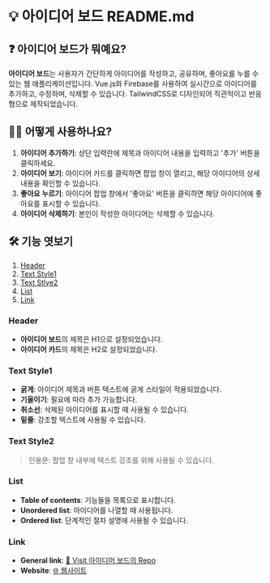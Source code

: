 # 💡 아이디어 보드 README.md

## ❓ 아이디어 보드가 뭐예요?
**아이디어 보드**는 사용자가 간단하게 아이디어를 작성하고, 공유하며, 좋아요를 누를 수 있는 웹 애플리케이션입니다. Vue.js와 Firebase를 사용하여 실시간으로 아이디어를 추가하고, 수정하며, 삭제할 수 있습니다. TailwindCSS로 디자인되어 직관적이고 반응형으로 제작되었습니다.

## 🙋‍♀️ 어떻게 사용하나요?
1. **아이디어 추가하기**: 상단 입력란에 제목과 아이디어 내용을 입력하고 '추가' 버튼을 클릭하세요.
2. **아이디어 보기**: 아이디어 카드를 클릭하면 팝업 창이 열리고, 해당 아이디어의 상세 내용을 확인할 수 있습니다.
3. **좋아요 누르기**: 아이디어 팝업 창에서 '좋아요' 버튼을 클릭하면 해당 아이디어에 좋아요를 표시할 수 있습니다.
4. **아이디어 삭제하기**: 본인이 작성한 아이디어는 삭제할 수 있습니다.

## 🛠 기능 엿보기
1. [Header](#header)
2. [Text Style1](#text-style1)
3. [Text Stlye2](#text-style2)
4. [List](#list)
5. [Link](#link)

### Header
- **아이디어 보드**의 제목은 H1으로 설정되었습니다.
- **아이디어 카드**의 제목은 H2로 설정되었습니다.

### Text Style1
- **굵게**: 아이디어 제목과 버튼 텍스트에 굵게 스타일이 적용되었습니다.
- **기울이기**: 필요에 따라 추가 가능합니다.
- **취소선**: 삭제된 아이디어를 표시할 때 사용될 수 있습니다.
- **밑줄**: 강조할 텍스트에 사용될 수 있습니다.

### Text Style2
> 인용문: 팝업 창 내부에 텍스트 강조를 위해 사용될 수 있습니다.

### List
- **Table of contents**: 기능들을 목록으로 표시합니다.
- **Unordered list**: 아이디어를 나열할 때 사용됩니다.
- **Ordered list**: 단계적인 절차 설명에 사용될 수 있습니다.

### Link
- **General link**: [🚗 Visit 아이디어 보드의 Repo](https://github.com/jamessung644/Ideanote?tab=readme-ov-file#header)
- **Website**: [🌐 웹사이트](https://jamessung644.github.io/Ideanote/)

